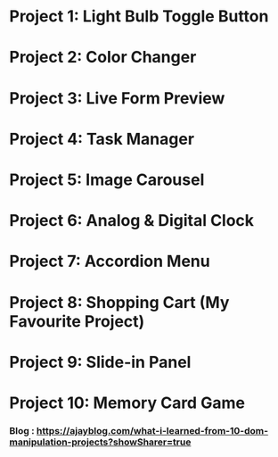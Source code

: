 # Project 1: Light Bulb Toggle Button

# Project 2: Color Changer

# Project 3: Live Form Preview

# Project 4: Task Manager

# Project 5: Image Carousel

# Project 6: Analog & Digital Clock

# Project 7: Accordion Menu

# Project 8: Shopping Cart (My Favourite Project)

# Project 9: Slide-in Panel

# Project 10: Memory Card Game

### Blog : https://ajayblog.com/what-i-learned-from-10-dom-manipulation-projects?showSharer=true
